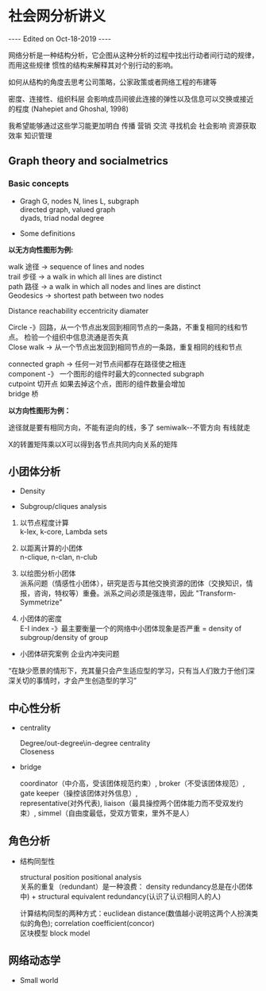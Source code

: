 # 社会网分析讲义
---- Edited on Oct-18-2019 ----

网络分析是一种结构分析，它企图从这种分析的过程中找出行动者间行动的规律，而用这些规律 惯性的结构来解释其对个别行动的影响。

如何从结构的角度去思考公司策略，公家政策或者网络工程的布建等

密度、连接性、组织科层 会影响成员间彼此连接的弹性以及信息可以交换或接近的程度 (Nahepiet and Ghoshal, 1998)

我希望能够通过这些学习能更加明白 传播 营销 交流 寻找机会 社会影响 资源获取效率 知识管理

## Graph theory and socialmetrics 

### Basic concepts

* Gragh G, nodes N, lines L, subgraph <br>
directed graph, valued graph <br>
dyads, triad  nodal degree

* Some definitions <br>

**以无方向性图形为例:**

walk 途径 -> sequence of lines and nodes <br>
trail 步径 -> a walk in which all lines are distinct <br>
path 路径 -> a walk in which all nodes and lines are distinct <br>
Geodesics -> shortest path between two nodes <br>

   Distance    reachability    eccentricity   diamater   

   Circle -》回路，从一个节点出发回到相同节点的一条路，不重复相同的线和节点。 检验一个组织中信息流通是否失真 <br>
   Close walk -> 从一个节点出发回到相同节点的一条路，重复相同的线和节点 
   
   connected graph -> 任何一对节点间都存在路径使之相连 <br>
   component -》 一个图形的组件时最大的connected subgraph <br>
     cutpoint 切开点 如果去掉这个点，图形的组件数量会增加 <br>
     bridge 桥
     
     
**以方向性图形为例：**

途径就是要有相同方向，不能有逆向的线，多了 semiwalk--不管方向 有线就走

X的转置矩阵乘以X可以得到各节点共同内向关系的矩阵


## 小团体分析

* Density 

* Subgroup/cliques analysis

1) 以节点程度计算 <br>
k-lex, k-core, Lambda sets

2) 以距离计算的小团体 <br>
n-clique, n-clan, n-club

3) 以绘图分析小团体 <br>
派系问题（情感性小团体），研究是否与其他交换资源的团体（交换知识，情报，咨询，特权等）重叠。派系之间必须是强连带，因此 "Transform-Symmetrize"

4) 小团体的密度 <br>
E-I index -》最主要衡量一个的网络中小团体现象是否严重  = density of subgroup/density of group

* 小团体研究案例 企业内冲突问题

“在缺少愿景的情形下，充其量只会产生适应型的学习，只有当人们致力于他们深深关切的事情时，才会产生创造型的学习”


## 中心性分析

* centrality

  Degree/out-degree\in-degree centrality <br>
  Closeness

* bridge

  coordinator（中介高，受该团体规范约束）, broker（不受该团体规范）, gate keeper（操控该团体对外信息）,<br>
  representative(对外代表), liaison（最具操控两个团体能力而不受双发约束）, simmel（自由度最低，受双方管束，里外不是人）
  
  
## 角色分析

* 结构同型性

  structural position    positional analysis <br>
  关系的重复（redundant）是一种浪费： density redundancy总是在小团体中) + structural equivalent redundancy(认识了认识相同人的人)
  
  计算结构同型的两种方式：euclidean distance(数值越小说明这两个人扮演类似的角色); correlation coefficient(concor) <br>
  区块模型 block model 
 

## 网络动态学

* Small world
